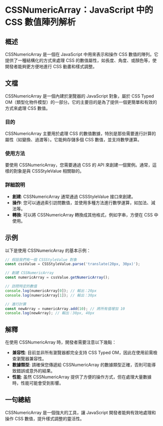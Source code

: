 <!--
Meta Description: # CSSNumericArray：JavaScript 中的 CSS 數值陣列解析 ## 概述 CSSNumericArray 是一個在 JavaScript 中用來表示和操作 CSS 數值的陣列。它提供了一種結構化的方式來處理 CSS 的數值屬性，如長度、角度、或顏色等，使開發者能夠更方便地進行...
Meta Keywords: cssnumericarray, css, javascript, cssstylevalue, numericarray
-->

# CSSNumericArray：JavaScript 中的 CSS 數值陣列解析

## 概述
CSSNumericArray 是一個在 JavaScript 中用來表示和操作 CSS 數值的陣列。它提供了一種結構化的方式來處理 CSS 的數值屬性，如長度、角度、或顏色等，使開發者能夠更方便地進行 CSS 動畫和樣式調整。

## 文檔
CSSNumericArray 是一個內建於瀏覽器的 JavaScript 對象，屬於 CSS Typed OM（類型化物件模型）的一部分。它的主要目的是為了提供一個更簡單和有效的方式來處理 CSS 數值。

### 目的
CSSNumericArray 主要用於處理 CSS 的數值數據，特別是那些需要進行計算的屬性（如變換、過渡等）。它能夠存儲多個 CSS 數值，並支持數學運算。

### 使用方法
要使用 CSSNumericArray，您需要通過 CSS 的 API 來創建一個實例。通常，這樣的對象是與 CSSStyleValue 相關聯的。

### 詳細說明
- **創建**: CSSNumericArray 通常通過 CSSStyleValue 接口來創建。
- **操作**: 您可以通過索引訪問數值，並使用多種方法進行數學運算，如加法、減法等。
- **轉換**: 可以將 CSSNumericArray 轉換成其他格式，例如字串，方便在 CSS 中使用。

## 示例
以下是使用 CSSNumericArray 的基本示例：

```javascript
// 假設我們有一個 CSSStyleValue 對象
const cssValue = CSSStyleValue.parse('translate(20px, 30px)');

// 創建 CSSNumericArray
const numericArray = cssValue.getNumericArray();

// 訪問特定的數值
console.log(numericArray[0]); // 輸出：20px
console.log(numericArray[1]); // 輸出：30px

// 進行計算
const newArray = numericArray.add(10); // 將所有值增加 10
console.log(newArray); // 輸出：30px, 40px
```

## 解釋
在使用 CSSNumericArray 時，開發者需要注意以下幾點：
- **兼容性**: 目前並非所有瀏覽器都完全支持 CSS Typed OM，因此在使用前需檢查瀏覽器兼容性。
- **數據類型**: 請確保您傳遞給 CSSNumericArray 的數據類型正確，否則可能導致錯誤或意外的結果。
- **性能**: 虽然 CSSNumericArray 提供了方便的操作方式，但在處理大量數據時，性能可能會受到影響。

## 一句總結
CSSNumericArray 是一個強大的工具，讓 JavaScript 開發者能夠有效地處理和操作 CSS 數值，提升樣式調整的靈活性。
